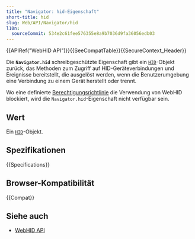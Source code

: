 ```yaml
---
title: "Navigator: hid-Eigenschaft"
short-title: hid
slug: Web/API/Navigator/hid
l10n:
  sourceCommit: 534e2c61fee576355e8a9b7036d9fa36056edb03
---
```


{{APIRef("WebHID API")}}{{SeeCompatTable}}{{SecureContext_Header}}

Die **`Navigator.hid`**
schreibgeschützte Eigenschaft gibt ein [`HID`](/de/docs/Web/API/HID)-Objekt zurück, das Methoden zum Zugriff auf HID-Geräteverbindungen und Ereignisse bereitstellt, die ausgelöst werden, wenn die Benutzerumgebung eine Verbindung zu einem Gerät herstellt oder trennt.

Wo eine definierte [Berechtigungsrichtlinie](/de/docs/Web/HTTP/Permissions_Policy) die Verwendung von WebHID blockiert, wird die `Navigator.hid`-Eigenschaft nicht verfügbar sein.

## Wert

Ein [`HID`](/de/docs/Web/API/HID)-Objekt.

## Spezifikationen

{{Specifications}}

## Browser-Kompatibilität

{{Compat}}

## Siehe auch

- [WebHID API](/de/docs/Web/API/WebHID_API)
